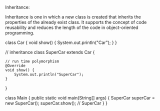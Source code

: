 Inheritance:

Inheritance is one in which a new class is created that inherits the properties of the already exist class. It supports the concept of code reusability and reduces the length of the code in object-oriented programming.


class Car {
    void show() {
        System.out.println("Car");
    }
}

// inheritance
class SuperCar extends Car {

    // run time polymorphism
    @Override
    void show() {
        System.out.println("SuperCar");
    }
}

class Main {
    public static void main(String[] args) {
        SuperCar superCar = new SuperCar();
        superCar.show(); // SuperCar
    }
}
